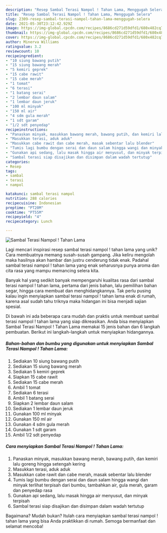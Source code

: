 ```yaml
---
description: "Resep Sambal Terasi Nampol ! Tahan Lama, Menggugah Selera"
title: "Resep Sambal Terasi Nampol ! Tahan Lama, Menggugah Selera"
slug: 2309-resep-sambal-terasi-nampol-tahan-lama-menggugah-selera
date: 2021-05-30T23:12:42.929Z
image: https://img-global.cpcdn.com/recipes/8686cd271d59dfd1/680x482cq70/sambal-terasi-nampol-tahan-lama-foto-resep-utama.jpg
thumbnail: https://img-global.cpcdn.com/recipes/8686cd271d59dfd1/680x482cq70/sambal-terasi-nampol-tahan-lama-foto-resep-utama.jpg
cover: https://img-global.cpcdn.com/recipes/8686cd271d59dfd1/680x482cq70/sambal-terasi-nampol-tahan-lama-foto-resep-utama.jpg
author: Minerva Williams
ratingvalue: 3.2
reviewcount: 10
recipeingredient:
- "10 siung bawang putih"
- "15 siung bawang merah"
- "5 kemiri geprek"
- "15 cabe rawit"
- "15 cabe merah"
- "1 tomat"
- "6 terasi"
- "1 batang serai"
- "2 lembar daun salam"
- "1 lembar daun jeruk"
- "100 ml minyak"
- "150 ml air"
- "4 sdm gula merah"
- "1 sdt garam"
- "1/2 sdt penyedap"
recipeinstructions:
- "Panaskan minyak, masukkan bawang merah, bawang putih, dan kemiri lalu goreng hingga setengah kering"
- "Masukkan terasi, aduk aduk"
- "Masukkan cabe rawit dan cabe merah, masak sebentar lalu blender"
- "Tumis lagi bumbu dengan serai dan daun salam hingga wangi dan minyak terlihat terpisah dari bumbu, tambahkan air, gula merah, garam dan penyedap rasa"
- "Gunakan api sedang, lalu masak hingga air menyusut, dan minyak terpisah"
- "Sambal terasi siap disajikan dan disimpan dalam wadah tertutup"
categories:
- Resep
tags:
- sambal
- terasi
- nampol

katakunci: sambal terasi nampol 
nutrition: 288 calories
recipecuisine: Indonesian
preptime: "PT20M"
cooktime: "PT55M"
recipeyield: "4"
recipecategory: Lunch

---
```



![Sambal Terasi Nampol ! Tahan Lama](https://img-global.cpcdn.com/recipes/8686cd271d59dfd1/680x482cq70/sambal-terasi-nampol-tahan-lama-foto-resep-utama.jpg)

Lagi mencari inspirasi resep sambal terasi nampol ! tahan lama yang unik? Cara membuatnya memang susah-susah gampang. Jika keliru mengolah maka hasilnya akan hambar dan justru cenderung tidak enak. Padahal sambal terasi nampol ! tahan lama yang enak seharusnya punya aroma dan cita rasa yang mampu memancing selera kita.

Banyak hal yang sedikit banyak mempengaruhi kualitas rasa dari sambal terasi nampol ! tahan lama, pertama dari jenis bahan, lalu pemilihan bahan segar, hingga cara membuat dan menghidangkannya. Tak perlu pusing kalau ingin menyiapkan sambal terasi nampol ! tahan lama enak di rumah, karena asal sudah tahu triknya maka hidangan ini bisa menjadi sajian spesial.




Di bawah ini ada beberapa cara mudah dan praktis untuk membuat sambal terasi nampol ! tahan lama yang siap dikreasikan. Anda bisa menyiapkan Sambal Terasi Nampol ! Tahan Lama memakai 15 jenis bahan dan 6 langkah pembuatan. Berikut ini langkah-langkah untuk menyiapkan hidangannya.

<!--inarticleads1-->

##### Bahan-bahan dan bumbu yang digunakan untuk menyiapkan Sambal Terasi Nampol ! Tahan Lama:

1. Sediakan 10 siung bawang putih
1. Sediakan 15 siung bawang merah
1. Sediakan 5 kemiri geprek
1. Siapkan 15 cabe rawit
1. Sediakan 15 cabe merah
1. Ambil 1 tomat
1. Sediakan 6 terasi
1. Ambil 1 batang serai
1. Siapkan 2 lembar daun salam
1. Sediakan 1 lembar daun jeruk
1. Gunakan 100 ml minyak
1. Gunakan 150 ml air
1. Gunakan 4 sdm gula merah
1. Gunakan 1 sdt garam
1. Ambil 1/2 sdt penyedap




<!--inarticleads2-->

##### Cara menyiapkan Sambal Terasi Nampol ! Tahan Lama:

1. Panaskan minyak, masukkan bawang merah, bawang putih, dan kemiri lalu goreng hingga setengah kering
1. Masukkan terasi, aduk aduk
1. Masukkan cabe rawit dan cabe merah, masak sebentar lalu blender
1. Tumis lagi bumbu dengan serai dan daun salam hingga wangi dan minyak terlihat terpisah dari bumbu, tambahkan air, gula merah, garam dan penyedap rasa
1. Gunakan api sedang, lalu masak hingga air menyusut, dan minyak terpisah
1. Sambal terasi siap disajikan dan disimpan dalam wadah tertutup




Bagaimana? Mudah bukan? Itulah cara menyiapkan sambal terasi nampol ! tahan lama yang bisa Anda praktikkan di rumah. Semoga bermanfaat dan selamat mencoba!
